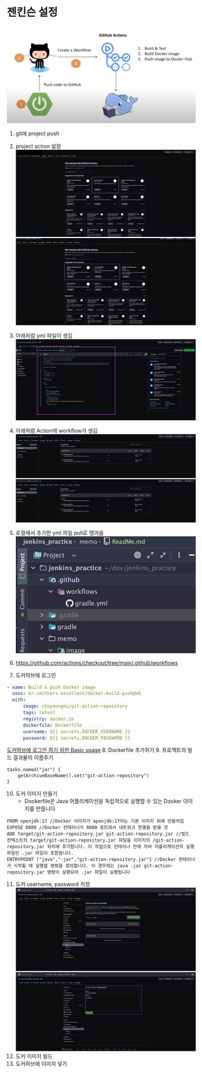 # 젠킨슨 설정

![깃 액션이란](./image/git-action.png )

1. git에 project push
2. project action 설정
![깃허브에 액션 페이지1](./image/jenkins-action1.png) 
![깃허브에 액션 페이지2](./image/jenkins-action2.png)
3. 아래처럼 yml 파일이 생김
![깃허브 야믈 파일](./image/git-jenkins-yaml.png)
4. 아래처럼 Action에 workflow가 생김
![깃허브 야믈 파일](./image/git-workflow-fail.png)
![깃허브 야믈 파일](./image/git-workflow-success.png)
5. 로컬에서 추가한 yml 파일 pull로 땡겨옴
![pull](./image/git-pull.png)
6. https://github.com/actions/checkout/tree/main/.github/workflows

7. 도커허브에 로그인
```yaml
- name: Build & push Docker image
  uses: mr-smithers-excellent/docker-build-push@v6
  with: 
      image: choyeongmi/git-action-repository
      tags: latest
      registry: docker.io
      dockerfile: Dockerfile
      username: ${{ secrets.DOCKER_USERNAME }}
      password: ${{ secrets.DOCKER_PASSWORD }}
```
[도커허브에 로그인 하기 위한 Basic usage](https://github.com/marketplace/actions/docker-build-push-action)
8. Dockerfile 추가하기
9. 프로젝트의 빌드 결과물의 이름주기
```text
tasks.named("jar") {
	getArchiveBaseName().set("git-action-repository")
}
```
10. 도커 이미지 만들기
    - Dockerfile은 Java 어플리케이션을 독립적으로 실행할 수 있는 Docker 이미지를 만듭니다
```docker
FROM openjdk:17 //Docker 이미지가 openjdk:17라는 기본 이미지 위에 만들어짐
EXPOSE 8080 //Docker 컨테이너가 8080 포트에서 네트워크 연결을 받을 것
ADD target/git-action-repository.jar git-action-repository.jar //빌드 컨텍스트의 target/git-action-repository.jar 파일을 이미지의 /git-action-repository.jar 위치에 추가합니다. 이 작업으로 컨테이너 안에 자바 어플리케이션의 실행 파일인 .jar 파일이 포함됩니다.
ENTRYPOINT ["java","-jar","git-action-repository.jar"] //Docker 컨테이너가 시작될 때 실행할 명령을 정의합니다. 이 경우에는 java -jar git-action-repository.jar 명령이 실행되어 .jar 파일이 실행됩니다
```
11. 도커 username, password 저장
![깃허브 username, password 저장1](./image/git-action-secrets1.png)
![깃허브 username, password 저장2](./image/git-action-secrets2.png)
8. 도커 이미지 빌드
9. 도커허브에 이미지 넣기 